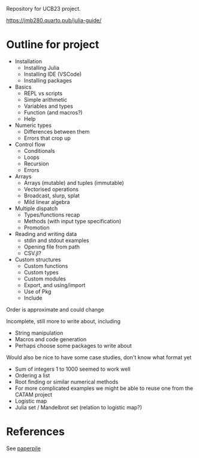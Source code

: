Repository for UCB23 project.

https://jmb280.quarto.pub/julia-guide/

# Outline for project
- Installation
  - Installing Julia
  - Installing IDE (VSCode)
  - Installing packages
- Basics
  - REPL vs scripts
  - Simple arithmetic
  - Variables and types
  - Function (and macros?)
  - Help
- Numeric types
  - Differences between them
  - Errors that crop up
- Control flow
  - Conditionals
  - Loops
  - Recursion
  - Errors
- Arrays
  - Arrays (mutable) and tuples (immutable)
  - Vectorised operations
  - Broadcast, slurp, splat
  - Mild linear algebra
- Multiple dispatch
  - Types/functions recap
  - Methods (with input type specification)
  - Promotion
- Reading and writing data
  - stdin and stdout examples
  - Opening file from path
  - CSV.jl?
- Custom structures
  - Custom functions
  - Custom types
  - Custom modules
  - Export, and using/import
  - Use of Pkg
  - Include

Order is approximate and could change

Incomplete, still more to write about, including
- String manipulation
- Macros and code generation
- Perhaps choose some packages to write about

Would also be nice to have some case studies, don't know what format yet
- Sum of integers 1 to 1000 seemed to work well
- Ordering a list
- Root finding or similar numerical methods
- For more complicated examples we might be able to reuse one from the CATAM project
- Logistic map
- Julia set / Mandelbrot set (relation to logistic map?)

# References

See [paperpile](https://paperpile.com/shared/GnSOBJ)
